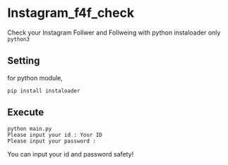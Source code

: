 # Instagram_f4f_check
Check your Instagram Follwer and Follweing with python instaloader
only `python3`

## Setting
for python module, 
```
pip install instaloader
```

## Execute
```
python main.py
Please input your id : Your ID
Please input your password : 
```

You can input your id and password safety!
